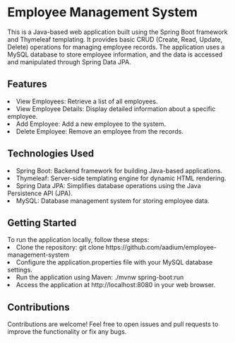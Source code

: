 # Employee Management System
This is a Java-based web application built using the Spring Boot framework and Thymeleaf templating. It provides basic CRUD (Create, Read, Update, Delete) operations for managing employee records. The application uses a MySQL database to store employee information, and the data is accessed and manipulated through Spring Data JPA.

<h2>Features</h2>
<li>View Employees: Retrieve a list of all employees.
<li>View Employee Details: Display detailed information about a specific employee.
<li>Add Employee: Add a new employee to the system.
<li>Delete Employee: Remove an employee from the records.
<h2>Technologies Used</h2>
<li>Spring Boot: Backend framework for building Java-based applications.
<li>Thymeleaf: Server-side templating engine for dynamic HTML rendering.
<li>Spring Data JPA: Simplifies database operations using the Java Persistence API (JPA).
<li>MySQL: Database management system for storing employee data.
<h2>Getting Started</h2>
To run the application locally, follow these steps:
<li>Clone the repository: git clone https://github.com/aadium/employee-management-system
<li>Configure the application.properties file with your MySQL database settings.
<li>Run the application using Maven: ./mvnw spring-boot:run
<li>Access the application at http://localhost:8080 in your web browser.
<h2>Contributions</h2>
Contributions are welcome! Feel free to open issues and pull requests to improve the functionality or fix any bugs.